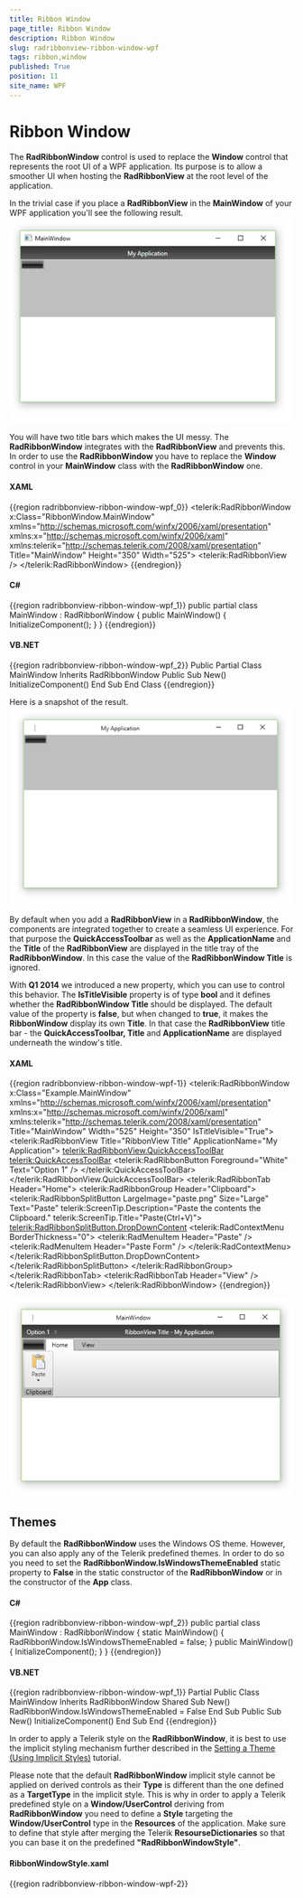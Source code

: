 ```yaml
---
title: Ribbon Window
page_title: Ribbon Window
description: Ribbon Window
slug: radribbonview-ribbon-window-wpf
tags: ribbon,window
published: True
position: 11
site_name: WPF
---
```


# Ribbon Window

The __RadRibbonWindow__ control is used to replace the __Window__ control that represents the root UI of a WPF application. Its purpose is to allow a smoother UI when hosting the __RadRibbonView__ at the root level of the application.

In the trivial case if you place a __RadRibbonView__ in the __MainWindow__ of your WPF application you'll see the following result. 
![](images/radribbonview-features-controls-window-wpf-0.png)

You will have two title bars which makes the UI messy. The __RadRibbonWindow__ integrates with the __RadRibbonView__ and prevents this. In order to use the __RadRibbonWindow__ you have to replace the __Window__ control in your __MainWindow__ class with the __RadRibbonWindow__ one.		

#### __XAML__
{{region radribbonview-ribbon-window-wpf_0}}
	<telerik:RadRibbonWindow  x:Class="RibbonWindow.MainWindow"
	        xmlns="http://schemas.microsoft.com/winfx/2006/xaml/presentation"
	        xmlns:x="http://schemas.microsoft.com/winfx/2006/xaml"
	        xmlns:telerik="http://schemas.telerik.com/2008/xaml/presentation"
	        Title="MainWindow" Height="350" Width="525">
	    <Grid>
	        <telerik:RadRibbonView />
	    </Grid>
	</telerik:RadRibbonWindow>
{{endregion}}

#### __C#__
{{region radribbonview-ribbon-window-wpf_1}}
	public partial class MainWindow : RadRibbonWindow
	{
	 public MainWindow()
	 {
	  InitializeComponent();
	 }
	}
{{endregion}}

#### __VB.NET__
{{region radribbonview-ribbon-window-wpf_2}}
	Public Partial Class MainWindow
		Inherits RadRibbonWindow
		Public Sub New()
			InitializeComponent()
		End Sub
	End Class
{{endregion}}

Here is a snapshot of the result.
![](images/radribbonview-features-controls-window-wpf-1.png)

By default when you add a __RadRibbonView__ in a __RadRibbonWindow__, the components are integrated together to create a seamless UI experience. For that purpose the __QuickAccessToolbar__ as well as the __ApplicationName__  and the __Title__ of the __RadRibbonView__ are displayed in the title tray of the __RadRibbonWindow__. In this case the value of the __RadRibbonWindow Title__ is ignored.		

With __Q1 2014__ we introduced a new property, which you can use to control this behavior. The __IsTitleVisible__ property is of type __bool__ and it defines whether the __RadRibbonWindow Title__ should be displayed. The default value of the property is __false__, but when changed to __true__, it makes the __RibbonWindow__ display its own __Title__. In that case the __RadRibbonView__ title bar - the __QuickAccessToolbar, Title__ and __ApplicationName__ are displayed underneath the window's title.		

#### __XAML__
{{region radribbonview-ribbon-window-wpf-1}}
	<telerik:RadRibbonWindow x:Class="Example.MainWindow"
	                         xmlns="http://schemas.microsoft.com/winfx/2006/xaml/presentation"
	                         xmlns:x="http://schemas.microsoft.com/winfx/2006/xaml"
	                         xmlns:telerik="http://schemas.telerik.com/2008/xaml/presentation"
	                         Title="MainWindow"
	                         Width="525"
	                         Height="350"
	                         IsTitleVisible="True">
	    <Grid>
	        <telerik:RadRibbonView Title="RibbonView Title" ApplicationName="My Application">
			    <telerik:RadRibbonView.QuickAccessToolBar>
	                <telerik:QuickAccessToolBar>
	                    <telerik:RadRibbonButton Foreground="White" Text="Option 1" />
	                </telerik:QuickAccessToolBar>
	            </telerik:RadRibbonView.QuickAccessToolBar>
	            <telerik:RadRibbonTab Header="Home">
	                <telerik:RadRibbonGroup Header="Clipboard">
	                    <telerik:RadRibbonSplitButton LargeImage="paste.png"
	                                                  Size="Large"
	                                                  Text="Paste"
	                                                  telerik:ScreenTip.Description="Paste the contents the Clipboard."
	                                                  telerik:ScreenTip.Title="Paste(Ctrl+V)">
	                        <telerik:RadRibbonSplitButton.DropDownContent>
	                            <telerik:RadContextMenu BorderThickness="0">
	                                <telerik:RadMenuItem Header="Paste" />
	                                <telerik:RadMenuItem Header="Paste Form" />
	                            </telerik:RadContextMenu>
	                        </telerik:RadRibbonSplitButton.DropDownContent>
	                    </telerik:RadRibbonSplitButton>
	                </telerik:RadRibbonGroup>
	            </telerik:RadRibbonTab>
	            <telerik:RadRibbonTab Header="View" />
	        </telerik:RadRibbonView>
	    </Grid>
	</telerik:RadRibbonWindow>
{{endregion}}

![Rad Ribbon View Ribbon Window Visible Title](images/radribbonview-features-controls-window-wpf-2.png)

## Themes

By default the __RadRibbonWindow__ uses the Windows OS theme. However, you can also apply any of the Telerik predefined themes. In order to do so you need to set the __RadRibbonWindow.IsWindowsThemeEnabled__ static property to __False__ in the static constructor of the __RadRibbonWindow__ or in the constructor of the __App__ class.		

#### __C#__
{{region radribbonview-ribbon-window-wpf_2}}
	public partial class MainWindow : RadRibbonWindow
	{
		static MainWindow()
		{
			RadRibbonWindow.IsWindowsThemeEnabled = false;
		}
		public MainWindow()
		{
			InitializeComponent();
		}
	}
{{endregion}}

#### __VB.NET__
{{region radribbonview-ribbon-window-wpf_1}}
	Partial Public Class MainWindow
		Inherits RadRibbonWindow
		Shared Sub New()
			RadRibbonWindow.IsWindowsThemeEnabled = False
		End Sub
		Public Sub New()
			InitializeComponent()
		End Sub
	End 
{{endregion}}

In order to apply a Telerik style on the __RadRibbonWindow__, it is best to use the implicit styling mechanism further described in the [Setting a Theme (Using Implicit Styles)](http://www.telerik.com/help/wpf/styling-apperance-implicit-styles-overview.html) tutorial.

Please note that the default __RadRibbonWindow__ implicit style cannot be applied on derived controls as their __Type__ is different than the one defined as a __TargetType__ in the implicit style. This is why in order to apply a Telerik predefined style on a __Window/UserControl__ deriving from __RadRibbonWindow__ you need to define a __Style__ targeting the __Window/UserControl__ type in the __Resources__ of the application. Make sure to define that style after merging the Telerik __ResourseDictionaries__ so that you can base it on the predefined __"RadRibbonWindowStyle"__.		

#### __RibbonWindowStyle.xaml__
{{region radribbonview-ribbon-window-wpf-2}}
	<ResourceDictionary xmlns="http://schemas.microsoft.com/winfx/2006/xaml/presentation"
	                    xmlns:x="http://schemas.microsoft.com/winfx/2006/xaml"
						xmlns:local="clr-namespace:RibbonWindow_ImplicitStylesDemo">
		<Style TargetType="local:MainWindow" BasedOn="{StaticResource RadRibbonWindowStyle}" />
	</ResourceDictionary>
{{endregion}}

#### __App.xaml__
{{region radribbonview-ribbon-window-wpf-3}}
	<Application.Resources>
	    <ResourceDictionary>
	        <ResourceDictionary.MergedDictionaries>
	            <ResourceDictionary Source="/Telerik.Windows.Themes.Office2016;component/Themes/System.Windows.xaml" />
	            <ResourceDictionary Source="/Telerik.Windows.Themes.Office2016;component/Themes/Telerik.Windows.Controls.xaml" />
	            <ResourceDictionary Source="/Telerik.Windows.Themes.Office2016;component/Themes/Telerik.Windows.Controls.Input.xaml" />
	            <ResourceDictionary Source="/Telerik.Windows.Themes.Office2016;component/Themes/Telerik.Windows.Controls.Navigation.xaml" />
	            <ResourceDictionary Source="/Telerik.Windows.Themes.Office2016;component/Themes/Telerik.Windows.Controls.RibbonView.xaml" />
	            <ResourceDictionary Source="RibbonWindowStyle.xaml" />
	        </ResourceDictionary.MergedDictionaries>
	    </ResourceDictionary>
	</Application.Resources>
{{endregion}}

![Rad Ribbon View Ribbon WindowWPF Office2016 Theme](images/radribbonview-features-controls-window-wpf-3.png)